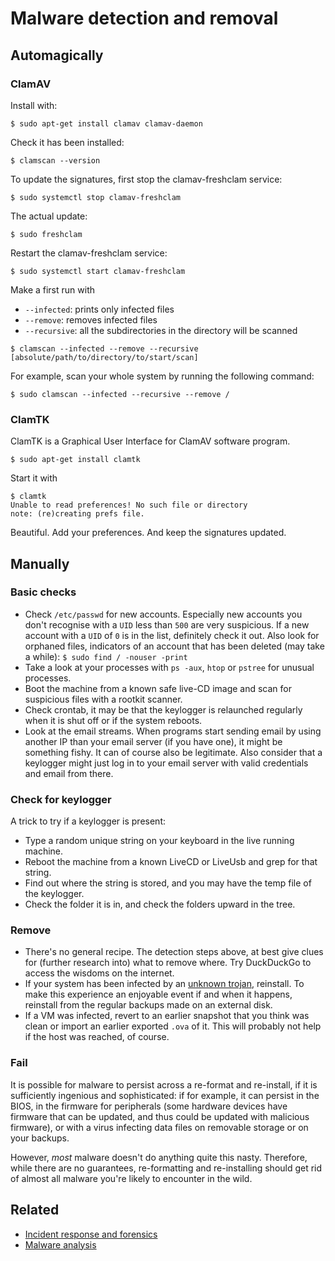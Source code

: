 # Malware detection and removal

## Automagically

### ClamAV

Install with:

    $ sudo apt-get install clamav clamav-daemon

Check it has been installed:

    $ clamscan --version

To update the signatures, first stop the clamav-freshclam service:

    $ sudo systemctl stop clamav-freshclam

The actual update:

    $ sudo freshclam

Restart the clamav-freshclam service:

    $ sudo systemctl start clamav-freshclam

Make a first run with
* `--infected`: prints only infected files
* `--remove`: removes infected files
* `--recursive`: all the subdirectories in the directory will be scanned

```text
$ clamscan --infected --remove --recursive [absolute/path/to/directory/to/start/scan]
```

For example, scan your whole system by running the following command:

    $ sudo clamscan --infected --recursive --remove /

### ClamTK

ClamTK is a Graphical User Interface for ClamAV software program.

    $ sudo apt-get install clamtk

Start it with

    $ clamtk
    Unable to read preferences! No such file or directory
    note: (re)creating prefs file.

Beautiful. Add your preferences. And keep the signatures updated.

## Manually

### Basic checks

* Check `/etc/passwd` for new accounts. Especially new accounts you don't recognise with a `UID` less than `500` are very suspicious. If a new account with a `UID` of `0` is in the list, definitely check it out. Also look for orphaned files, indicators of an account that has been deleted (may take a while): `$ sudo find / -nouser -print`
* Take a look at your processes with `ps -aux`, `htop` or `pstree` for unusual processes. 
* Boot the machine from a known safe live-CD image and scan for suspicious files with a rootkit scanner.
* Check crontab, it may be that the keylogger is relaunched regularly when it is shut off or if the system reboots.
* Look at the email streams. When programs start sending email by using another IP than your email server (if you have one), it might be something fishy. It can of course also be legitimate. Also consider that a keylogger might just log in to your email server with valid credentials and email from there.

### Check for keylogger

A trick to try if a keylogger is present:

* Type a random unique string on your keyboard in the live running machine.
* Reboot the machine from a known LiveCD or LiveUsb and grep for that string.
* Find out where the string is stored, and you may have the temp file of the keylogger.
* Check the folder it is in, and check the folders upward in the tree.

### Remove

* There's no general recipe. The detection steps above, at best give clues for (further research into) what to remove where. Try DuckDuckGo to access the wisdoms on the internet.
* If your system has been infected by an [unknown trojan](analysing-trojans.md), reinstall. To make this experience an enjoyable event if and when it happens, reinstall from the regular backups made on an external disk. 
* If a VM was infected, revert to an earlier snapshot that you think was clean or import an earlier exported `.ova` of it. This will probably not help if the host was reached, of course.

### Fail

It is possible for malware to persist across a re-format and re-install, if it is sufficiently ingenious and sophisticated: if for example, it can persist in the BIOS, in the firmware for peripherals (some hardware devices have firmware that can be updated, and thus could be updated with malicious firmware), or with a virus infecting data files on removable storage or on your backups. 

However, *most* malware doesn't do anything quite this nasty. Therefore, while there are no guarantees, re-formatting and re-installing should get rid of almost all malware you're likely to encounter in the wild. 

## Related

* [Incident response and forensics](blue-ir:index)
* [Malware analysis](blue-malware:index)
